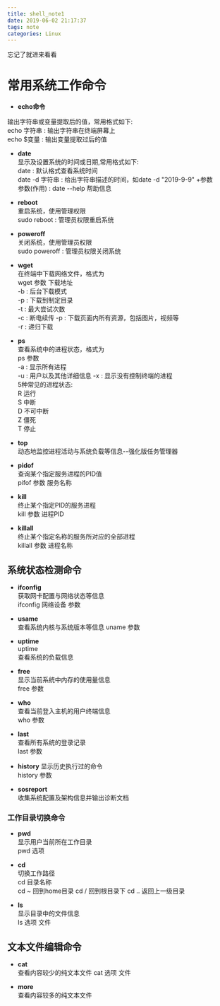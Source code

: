 ```yaml
---
title: shell_note1
date: 2019-06-02 21:17:37
tags: note
categories: Linux
---
```

忘记了就进来看看

<!--more-->
# 常用系统工作命令  
- **echo命令**  

输出字符串或变量提取后的值，常用格式如下:  
echo 字符串 : 输出字符串在终端屏幕上  
echo $变量 : 输出变量提取过后的值  
- **date**  
 显示及设置系统的时间或日期,常用格式如下:  
date : 默认格式查看系统时间  
date -d 字符串 : 给出字符串描述的时间，如date -d "2019-9-9" +参数   
参数(作用) : date --help 帮助信息  
- **reboot**  
重启系统，使用管理权限  
sudo reboot : 管理员权限重启系统   
- **poweroff**  
关闭系统，使用管理员权限  
sudo poweroff : 管理员权限关闭系统  
- **wget**  
 在终端中下载网络文件，格式为  
wget 参数 下载地址   
-b : 后台下载模式  
-p : 下载到制定目录  
-t : 最大尝试次数  
-c : 断电续传
-p : 下载页面内所有资源，包括图片，视频等  
-r : 递归下载  
- **ps**  
查看系统中的进程状态，格式为  
ps 参数  
-a : 显示所有进程  
-u : 用户以及其他详细信息
-x : 显示没有控制终端的进程  
5种常见的进程状态:  
R 运行  
S 中断  
D 不可中断  
Z 僵死  
T 停止  

- **top**  
 动态地监控进程活动与系统负载等信息--强化版任务管理器  

- **pidof**  
 查询某个指定服务进程的PID值  
pifof 参数 服务名称  

- **kill**  
 终止某个指定PID的服务进程  
kill 参数 进程PID  

- **killall**  
 终止某个指定名称的服务所对应的全部进程  
killall 参数 进程名称  

## 系统状态检测命令  
- **ifconfig**  
 获取网卡配置与网络状态等信息  
ifconfig 网络设备 参数  

- **usame**  
查看系统内核与系统版本等信息
uname 参数  

- **uptime**   
uptime  
查看系统的负载信息  

- **free**  
显示当前系统中内存的使用量信息  
free 参数  

- **who**  
查看当前登入主机的用户终端信息  
who 参数  

- **last**  
查看所有系统的登录记录  
last 参数  

- **history** 
显示历史执行过的命令  
history 参数  

- **sosreport**  
收集系统配置及架构信息并输出诊断文档  

### 工作目录切换命令  
- **pwd**  
显示用户当前所在工作目录  
pwd 选项  

- **cd**  
切换工作路径  
cd 目录名称  
cd ~    回到home目录
cd /    回到根目录下
cd ..   返回上一级目录  

- **ls**  
显示目录中的文件信息  
ls 选项 文件  

文本文件编辑命令
---
- **cat**  
查看内容较少的纯文本文件
cat 选项 文件  

- **more**  
查看内容较多的纯文本文件

















































